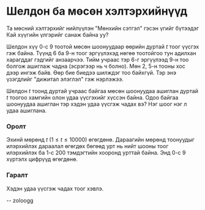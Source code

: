 Шелдон ба мөсөн хэлтэрхийнүүд
=============================
Та мөсний хэлтэрхийг нийлүүлэн "Мөнхийн сэтгэл" гэсэн үгийг бүтээдэг Кай хүүгийн
үлгэрийг санаж байна уу?

Шелдон хүү $0$-с $9$ тоотой мөсөн шоонуудаар өөрийн дуртай $t$ тоог үүсгэх гэж
байна. Түүнд $6$ ба $9$-н тоог эргүүлэхэд нөгөө тоотойгоо тун адилхан харагддаг
гэдгийг анзаарчээ. Тийм учраас тэр $6$-г эргүүлээд $9$-н тоо болгож ашиглаж
чадна (эсрэгээр нь ч болно). Мөн $2$, $5$-н тооны хос дээр ингэж байв. Өөр бие
биедээ шилждэг тоо байхгүй. Тэр энэ үзэгдлийг "дижитал элэглэл" гэж нэрлэжээ.

Шелдон $t$ тоонд дуртай учраас байгаа мөсөн шоонуудаа ашиглан дуртай $t$ тоогоо
хамгийн олон удаа үүсгэхийг хүссэн байна. Одоо байгаа шоонуудаа ашиглан тэр
хэдэн удаа үүсгэж чадах вэ? Нэг шоог нэг л удаа ашиглана.


### Оролт
Эхинй мөрөнд $t$ ($1 ≤ t ≤ 10000$) өгөгдөнө. Дараагийн мөрөнд тоонуудыг
илэрхийлэх дараалал өгөгдөх бөгөөд урт нь нийт шооны тоог илэрхийлэх ба $1$-с
$200$ тэмдэгтийн хооронд урттай байна. Энд $0$-с $9$ хүртэлх цифрүүд өгөгдөнө.


### Гаралт
Хэдэн удаа үүсгэж чадах тоог хэвлэ.

-- zoloogg
